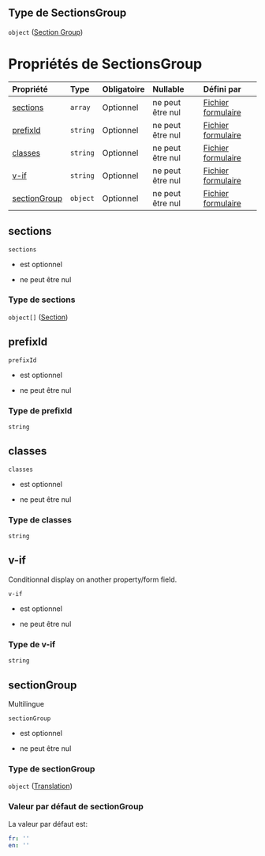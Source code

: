 ## Type de SectionsGroup

`object` ([Section Group](frw-definitions-section-group.md))

# Propriétés de SectionsGroup

| Propriété                     | Type     | Obligatoire | Nullable         | Défini par                                                                                                                               |
| :---------------------------- | :------- | :---------- | :--------------- | :--------------------------------------------------------------------------------------------------------------------------------------- |
| [sections](#sections)         | `array`  | Optionnel   | ne peut être nul | [Fichier formulaire](frw-definitions-section-group-properties-sections.md "schemas/form#/definitions/SectionsGroup/properties/sections") |
| [prefixId](#prefixid)         | `string` | Optionnel   | ne peut être nul | [Fichier formulaire](frw-definitions-section-group-properties-prefixid.md "schemas/form#/definitions/SectionsGroup/properties/prefixId") |
| [classes](#classes)           | `string` | Optionnel   | ne peut être nul | [Fichier formulaire](frw-definitions-section-group-properties-classes.md "schemas/form#/definitions/SectionsGroup/properties/classes")   |
| [v-if](#v-if)                 | `string` | Optionnel   | ne peut être nul | [Fichier formulaire](frw-definitions-section-group-properties-v-if.md "schemas/form#/definitions/SectionsGroup/properties/v-if")         |
| [sectionGroup](#sectiongroup) | `object` | Optionnel   | ne peut être nul | [Fichier formulaire](frw-definitions-translation.md "schemas/form#/definitions/SectionsGroup/properties/sectionGroup")                   |

## sections



`sections`

*   est optionnel

*   ne peut être nul

### Type de sections

`object[]` ([Section](frw-definitions-section.md))

## prefixId



`prefixId`

*   est optionnel

*   ne peut être nul

### Type de prefixId

`string`

## classes



`classes`

*   est optionnel

*   ne peut être nul

### Type de classes

`string`

## v-if

Conditionnal display on another property/form field.

`v-if`

*   est optionnel

*   ne peut être nul

### Type de v-if

`string`

## sectionGroup

Multilingue

`sectionGroup`

*   est optionnel

*   ne peut être nul

### Type de sectionGroup

`object` ([Translation](frw-definitions-translation.md))

### Valeur par défaut de sectionGroup

La valeur par défaut est:

```yaml
fr: ''
en: ''

```
